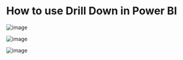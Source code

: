 # How to use Drill Down in Power BI

![image](https://github.com/user-attachments/assets/639223f0-0585-4627-a232-5ad800883bac)

![image](https://github.com/user-attachments/assets/e7cc5a56-d628-4382-8b53-7d04e6a36340)

![image](https://github.com/user-attachments/assets/1b83279e-a965-4874-9f03-f43772e1f123)

